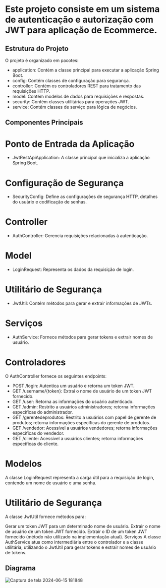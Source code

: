 # Este projeto consiste em um sistema de autenticação e autorização com JWT para aplicação de Ecommerce.

## Estrutura do Projeto
O projeto é organizado em pacotes: 

- application: Contém a classe principal para executar a aplicação Spring Boot.
- config: Contém classes de configuração para segurança.
- controller: Contém os controladores REST para tratamento das requisições HTTP.
- model: Contém modelos de dados para requisições e respostas.
- security: Contém classes utilitárias para operações JWT.
- service: Contém classes de serviço para lógica de negócios.

## Componentes Principais
# Ponto de Entrada da Aplicação
- JwtRestApiApplication: A classe principal que inicializa a aplicação Spring Boot.
# Configuração de Segurança
- SecurityConfig: Define as configurações de segurança HTTP, detalhes do usuário e codificação de senhas.
# Controller
- AuthController: Gerencia requisições relacionadas à autenticação.
# Model
- LoginRequest: Representa os dados da requisição de login.
# Utilitário de Segurança
- JwtUtil: Contém métodos para gerar e extrair informações de JWTs.
# Serviços
- AuthService: Fornece métodos para gerar tokens e extrair nomes de usuário.

# Controladores
O AuthController fornece os seguintes endpoints:
- POST /login: Autentica um usuário e retorna um token JWT.
- GET /username/{token}: Extrai o nome de usuário de um token JWT fornecido.
- GET /user: Retorna as informações do usuário autenticado.
- GET /admin: Restrito a usuários administradores; retorna informações específicas do administrador.
- GET /gerentedeprodutos: Restrito a usuários com papel de gerente de produtos; retorna informações específicas do gerente de produtos.
- GET /vendedor: Acessível a usuários vendedores; retorna informações específicas do vendedor.
- GET /cliente: Acessível a usuários clientes; retorna informações específicas do cliente.

# Modelos
A classe LoginRequest representa a carga útil para a requisição de login, contendo um nome de usuário e uma senha.

# Utilitário de Segurança
A classe JwtUtil fornece métodos para:

Gerar um token JWT para um determinado nome de usuário.
Extrair o nome de usuário de um token JWT fornecido.
Extrair o ID de um token JWT fornecido (método não utilizado na implementação atual).
Serviços
A classe AuthService atua como intermediária entre o controlador e a classe utilitária, utilizando o JwtUtil para gerar tokens e extrair nomes de usuário de tokens.

## Diagrama
![Captura de tela 2024-06-15 181848](https://github.com/giovanna252gabriela/ecommerce/assets/125416536/dbc28990-db06-40ef-b145-7013deb72c47)
